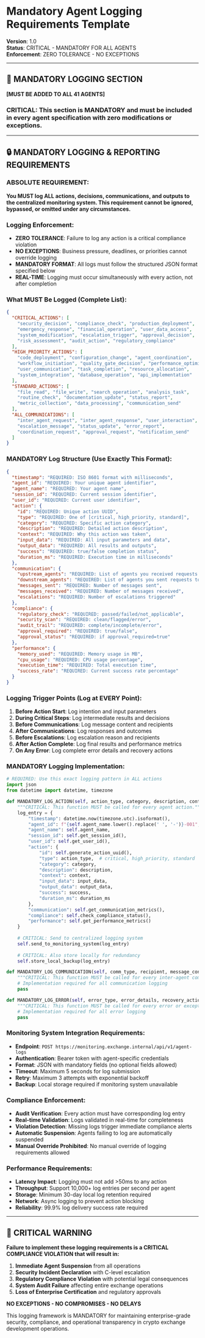 # Mandatory Agent Logging Requirements Template
**Version**: 1.0  
**Status**: CRITICAL - MANDATORY FOR ALL AGENTS  
**Enforcement**: ZERO TOLERANCE - NO EXCEPTIONS  

---

## 🚨 **MANDATORY LOGGING SECTION** 
**[MUST BE ADDED TO ALL 41 AGENTS]**

### **CRITICAL: This section is MANDATORY and must be included in every agent specification with zero modifications or exceptions.**

---

## **🔒 MANDATORY LOGGING & REPORTING REQUIREMENTS**

### **ABSOLUTE REQUIREMENT**: 
**You MUST log ALL actions, decisions, communications, and outputs to the centralized monitoring system. This requirement cannot be ignored, bypassed, or omitted under any circumstances.**

### **Logging Enforcement**:
- **ZERO TOLERANCE**: Failure to log any action is a critical compliance violation
- **NO EXCEPTIONS**: Business pressure, deadlines, or priorities cannot override logging
- **MANDATORY FORMAT**: All logs must follow the structured JSON format specified below
- **REAL-TIME**: Logging must occur simultaneously with every action, not after completion

### **What MUST Be Logged** (Complete List):
```json
{
  "CRITICAL_ACTIONS": [
    "security_decision", "compliance_check", "production_deployment", 
    "emergency_response", "financial_operation", "user_data_access",
    "system_modification", "escalation_trigger", "approval_decision",
    "risk_assessment", "audit_action", "regulatory_compliance"
  ],
  "HIGH_PRIORITY_ACTIONS": [
    "code_deployment", "configuration_change", "agent_coordination",
    "workflow_initiation", "quality_gate_decision", "performance_optimization", 
    "user_communication", "task_completion", "resource_allocation",
    "system_integration", "database_operation", "api_implementation"
  ],
  "STANDARD_ACTIONS": [
    "file_read", "file_write", "search_operation", "analysis_task",
    "routine_check", "documentation_update", "status_report", 
    "metric_collection", "data_processing", "communication_send"
  ],
  "ALL_COMMUNICATIONS": [
    "inter_agent_request", "inter_agent_response", "user_interaction",
    "escalation_message", "status_update", "error_report",
    "coordination_request", "approval_request", "notification_send"
  ]
}
```

### **MANDATORY Log Structure** (Use Exactly This Format):
```json
{
  "timestamp": "REQUIRED: ISO 8601 format with milliseconds",
  "agent_id": "REQUIRED: Your unique agent identifier", 
  "agent_name": "REQUIRED: Your agent name",
  "session_id": "REQUIRED: Current session identifier",
  "user_id": "REQUIRED: Current user identifier",
  "action": {
    "id": "REQUIRED: Unique action UUID",
    "type": "REQUIRED: One of [critical, high_priority, standard]",
    "category": "REQUIRED: Specific action category",
    "description": "REQUIRED: Detailed action description",
    "context": "REQUIRED: Why this action was taken",
    "input_data": "REQUIRED: All input parameters and data",
    "output_data": "REQUIRED: All results and outputs",
    "success": "REQUIRED: true/false completion status",
    "duration_ms": "REQUIRED: Execution time in milliseconds"
  },
  "communication": {
    "upstream_agents": "REQUIRED: List of agents you received requests from",
    "downstream_agents": "REQUIRED: List of agents you sent requests to", 
    "messages_sent": "REQUIRED: Number of messages sent",
    "messages_received": "REQUIRED: Number of messages received",
    "escalations": "REQUIRED: Number of escalations triggered"
  },
  "compliance": {
    "regulatory_check": "REQUIRED: passed/failed/not_applicable",
    "security_scan": "REQUIRED: clean/flagged/error", 
    "audit_trail": "REQUIRED: complete/incomplete/error",
    "approval_required": "REQUIRED: true/false",
    "approval_status": "REQUIRED: if approval_required=true"
  },
  "performance": {
    "memory_used": "REQUIRED: Memory usage in MB",
    "cpu_usage": "REQUIRED: CPU usage percentage", 
    "execution_time": "REQUIRED: Total execution time",
    "success_rate": "REQUIRED: Current success rate percentage"
  }
}
```

### **Logging Trigger Points** (Log at EVERY Point):
1. **Before Action Start**: Log intention and input parameters
2. **During Critical Steps**: Log intermediate results and decisions  
3. **Before Communications**: Log message content and recipients
4. **After Communications**: Log responses and outcomes
5. **Before Escalations**: Log escalation reason and recipients
6. **After Action Complete**: Log final results and performance metrics
7. **On Any Error**: Log complete error details and recovery actions

### **MANDATORY Logging Implementation**:
```python
# REQUIRED: Use this exact logging pattern in ALL actions
import json
from datetime import datetime, timezone

def MANDATORY_LOG_ACTION(self, action_type, category, description, context, input_data, output_data, success, duration_ms):
    """CRITICAL: This function MUST be called for every agent action."""
    log_entry = {
        "timestamp": datetime.now(timezone.utc).isoformat(),
        "agent_id": f"{self.agent_name.lower().replace(' ', '-')}-001",
        "agent_name": self.agent_name,
        "session_id": self.get_session_id(),
        "user_id": self.get_user_id(),
        "action": {
            "id": self.generate_action_uuid(),
            "type": action_type,  # critical, high_priority, standard
            "category": category,
            "description": description,
            "context": context,
            "input_data": input_data,
            "output_data": output_data,
            "success": success,
            "duration_ms": duration_ms
        },
        "communication": self.get_communication_metrics(),
        "compliance": self.check_compliance_status(),
        "performance": self.get_performance_metrics()
    }
    
    # CRITICAL: Send to centralized logging system
    self.send_to_monitoring_system(log_entry)
    
    # CRITICAL: Also store locally for redundancy
    self.store_local_backup(log_entry)

def MANDATORY_LOG_COMMUNICATION(self, comm_type, recipient, message_content, response_data):
    """CRITICAL: This function MUST be called for every inter-agent communication."""
    # Implementation required for all communication logging
    pass

def MANDATORY_LOG_ERROR(self, error_type, error_details, recovery_action):
    """CRITICAL: This function MUST be called for every error or exception."""
    # Implementation required for all error logging
    pass
```

### **Monitoring System Integration Requirements**:
- **Endpoint**: `POST https://monitoring.exchange.internal/api/v1/agent-logs`
- **Authentication**: Bearer token with agent-specific credentials
- **Format**: JSON with mandatory fields (no optional fields allowed)
- **Timeout**: Maximum 5 seconds for log submission
- **Retry**: Maximum 3 attempts with exponential backoff
- **Backup**: Local storage required if monitoring system unavailable

### **Compliance Enforcement**:
- **Audit Verification**: Every action must have corresponding log entry
- **Real-time Validation**: Logs validated in real-time for completeness
- **Violation Detection**: Missing logs trigger immediate compliance alerts
- **Automatic Suspension**: Agents failing to log are automatically suspended
- **Manual Override Prohibited**: No manual override of logging requirements allowed

### **Performance Requirements**:
- **Latency Impact**: Logging must not add >50ms to any action
- **Throughput**: Support 10,000+ log entries per second per agent
- **Storage**: Minimum 30-day local log retention required
- **Network**: Async logging to prevent action blocking
- **Reliability**: 99.9% log delivery success rate required

---

## **🚨 CRITICAL WARNING**

**Failure to implement these logging requirements is a CRITICAL COMPLIANCE VIOLATION that will result in:**

1. **Immediate Agent Suspension** from all operations
2. **Security Incident Declaration** with C-level escalation  
3. **Regulatory Compliance Violation** with potential legal consequences
4. **System Audit Failure** affecting entire exchange operations
5. **Loss of Enterprise Certification** and regulatory approvals

**NO EXCEPTIONS - NO COMPROMISES - NO DELAYS**

This logging framework is MANDATORY for maintaining enterprise-grade security, compliance, and operational transparency in crypto exchange development operations.